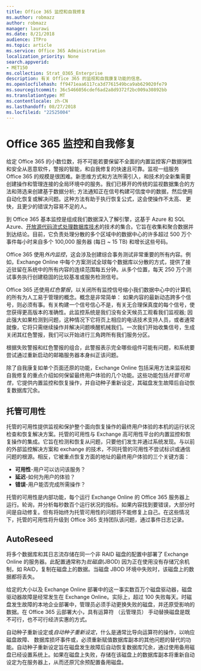 ```yaml
---
title: Office 365 监控和自我修复
ms.author: robmazz
author: robmazz
manager: laurawi
ms.date: 8/21/2018
audience: ITPro
ms.topic: article
ms.service: Office 365 Administration
localization_priority: None
search.appverid:
- MET150
ms.collection: Strat_O365_Enterprise
description: 有关 Office 365 的监视和自我康复功能的信息。
ms.openlocfilehash: ff9471eaa6117ca3d7761549bca9ab629020fe79
ms.sourcegitcommit: 36c5466056cdef6ad2a8d9372f2bc009a30892bb
ms.translationtype: MT
ms.contentlocale: zh-CN
ms.lasthandoff: 08/27/2018
ms.locfileid: "22525004"
---
```

# <a name="office-365-monitoring-and-self-healing"></a>Office 365 监控和自我修复
给定 Office 365 的小数位数，将不可能若要保留不全面的内置监控客户数据弹性和安全从恶意软件，警报的智能，和自我修复的快速且可靠。监视一组服务 Office 365 的规模是很困难。新思维方式和方法所需引入，和技术的全新集需要创建操作和管理连接的全局环境中的服务。我们已移开的传统的监视数据集合的方法和筛选来创建基于数据分析; 方法通知正在信号构建可信度中的数据，然后使用自动化恢复或解决问题。这种方法有助于执行恢复公式，这会使操作不太高、 更快，且更少的错误为容易不足的人。 

到 Office 365 基本监控是组成我们数据深入了解引擎，这基于 Azure 和 SQL Azure、[开放源代码流式处理数据库技术](http://cassandra.apache.org/)的技术的集合。它旨在收集和聚合数据并到达结论。目前，它负责处理分散的多个区域中的数据中心的许多超过 500 万个事件每小时来自多个 100,000 服务器 (每日 ~ 15 TB) 和增长这些号码。 

Office 365 使用*外内监控*，这会涉及创建综合事务测试非常重要的所有内容。例如，Exchange Online 中每个方案测试全球每个数据库以分散的方式，提供了接近驻留在系统中的所有内容的连续范围每五分钟。从多个位置，每天 250 万个测试事务执行创建稳固的比较基准或服务检测信号。 

Office 365 还使用*红色警报*，以关闭所有监控信号缩小我们数据中心中的计算机的所有为人工易于管理的概念。概念是非常简单： 如果内容的最新动态跨多个信号，则必须有事。有关构建一个信号信心不是，有关无合理保真度的每个信号，使您获得更高版本的准确性。此监控系统是我们没有全天候员工观看我们监视器; 因此强大如果检测到问题，这种情况下它将页上相应的电话技术支持人员，或者通常就像，它将只需继续操作并解决问题唤醒机械我们。一次我们开始收集信号，生成关闭其红色警报，我们可以开始进行三角跨所有我们服务分区。 

根据失败警报和红色警报的组合，此警报表示完全哪些组件可能有问题，和系统要尝试通过重新启动的邮箱服务器本身纠正该问题。 

除了自我康复如单个页面还原的功能，Exchange Online 包括采用方法来监视和自我修复的重点介绍如何保留最终用户体验的几个功能。这些功能包括*托管可用性*，它提供内置监控和恢复操作，并自动种子重新设定，其磁盘发生故障后自动恢复数据库冗余。 

## <a name="managed-availability"></a>托管可用性 
托管的可用性提供监视和保护整个面向恢复操作的最终用户体验的本机的运行状况检查和恢复解决方案。托管的可用性与 Exchange 高可用性平台的内置监控和恢复操作的集成。它旨在检测和恢复从问题，只要他们发生并通过系统发现。与以前的外部监控解决方案和 exchange 的技术，不同托管的可用性不尝试标识或通信问题的根源。相反，它被重点恢复方面的地址的最终用户体验的三个关键方面： 
- **可用性**-用户可以访问该服务？ 
- **延迟**-如何为用户的体验？ 
- **错误**-用户能否完成所需操作？ 

托管的可用性是内部功能，每个运行 Exchange Online 的 Office 365 服务器上运行。轮询，并分析每秒数百个运行状况的指标。如果内容找到要错误，大部分时间是自动修复。但有将始终为托管可用性的问题将不能修复上自己。在这些情况下，托管的可用性将升级到 Office 365 支持团队该问题，通过事件日志记录。 

## <a name="autoreseed"></a>AutoReseed 
将多个数据库和其日志流存储在同一个非 RAID 磁盘的配置中部署了 Exchange Online 的服务器。此配置通常称为*批磁盘*(JBOD) 因为正在使用没有存储冗余机制，如 RAID，复制在磁盘上的数据。当磁盘 JBOD 环境中失败时，该磁盘上的数据都将丢失。 

给定的大小以及 Exchange Online 部署中的这一事实数百万个磁盘驱动器，磁盘驱动器故障是经常发生在 Exchange Online。实际上，超过 100 失败每天。时磁盘发生故障的本地企业部署中，管理员必须手动更换失败的磁盘，并还原受影响的数据。在 Office 365 云部署大小，具有运算符 （云管理员） 手动替换磁盘是既不可行，也不可行经济实惠的方式。 

自动种子重新设定或*自动种子重新设定*，什么是通常比导向运算符的操作，以响应磁盘故障、 数据库损坏事件或，必须重新赋值数据库副本的其他问题的替代的功能。自动种子重新设定旨在磁盘发生故障后自动恢复数据库冗余，通过使用备用磁盘已经设置系统上。如果在磁盘上失败，存储在该磁盘上的数据库副本将重新自动设定为在服务器上，从而还原冗余预配置备用磁盘。 